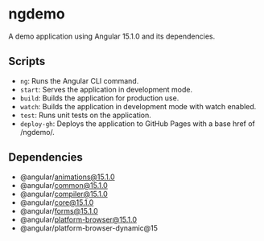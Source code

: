 # ngdemo

A demo application using Angular 15.1.0 and its dependencies.

## Scripts

- `ng`: Runs the Angular CLI command.
- `start`: Serves the application in development mode.
- `build`: Builds the application for production use.
- `watch`: Builds the application in development mode with watch enabled.
- `test`: Runs unit tests on the application.
- `deploy-gh`: Deploys the application to GitHub Pages with a base href of /ngdemo/.

## Dependencies

- @angular/animations@15.1.0
- @angular/common@15.1.0
- @angular/compiler@15.1.0
- @angular/core@15.1.0
- @angular/forms@15.1.0
- @angular/platform-browser@15.1.0
- @angular/platform-browser-dynamic@15
